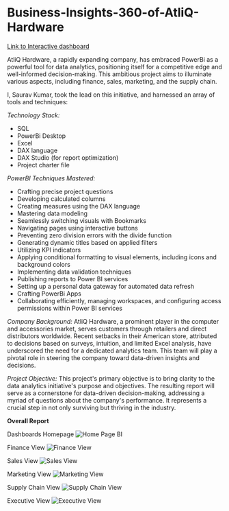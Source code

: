 # Business-Insights-360-of-AtliQ-Hardware
[Link to Interactive dashboard](https://app.powerbi.com/view?r=eyJrIjoiOWZjYjdkMDItOTNiZS00M2YyLWE3YzMtOTlmY2VjZTM4NDY2IiwidCI6ImRmODY3OWNkLWE4MGUtNDVkOC05OWFjLWM4M2VkN2ZmOTVhMCJ9)

AtliQ Hardware, a rapidly expanding company, has embraced PowerBi as a powerful tool for data analytics, positioning itself for a competitive edge and well-informed decision-making. This ambitious project aims to illuminate various aspects, including finance, sales, marketing, and the supply chain.

I, Saurav Kumar, took the lead on this initiative, and harnessed an array of tools and techniques:

*Technology Stack:*
- SQL
- PowerBi Desktop
- Excel
- DAX language
- DAX Studio (for report optimization)
- Project charter file

*PowerBI Techniques Mastered:*
- Crafting precise project questions
- Developing calculated columns
- Creating measures using the DAX language
- Mastering data modeling
- Seamlessly switching visuals with Bookmarks
- Navigating pages using interactive buttons
- Preventing zero division errors with the divide function
- Generating dynamic titles based on applied filters
- Utilizing KPI indicators
- Applying conditional formatting to visual elements, including icons and background colors
- Implementing data validation techniques
- Publishing reports to Power BI services
- Setting up a personal data gateway for automated data refresh
- Crafting PowerBi Apps
- Collaborating efficiently, managing workspaces, and configuring access permissions within Power BI services

*Company Background:*
AtliQ Hardware, a prominent player in the computer and accessories market, serves customers through retailers and direct distributors worldwide. Recent setbacks in their American store, attributed to decisions based on surveys, intuition, and limited Excel analysis, have underscored the need for a dedicated analytics team. This team will play a pivotal role in steering the company toward data-driven insights and decisions.

*Project Objective:*
This project's primary objective is to bring clarity to the data analytics initiative's purpose and objectives. The resulting report will serve as a cornerstone for data-driven decision-making, addressing a myriad of questions about the company's performance. It represents a crucial step in not only surviving but thriving in the industry.


**Overall Report**

Dashboards Homepage 
![Home Page BI](https://github.com/Saurav2343/Business-Insights-360-of-AtliQ-Hardware/assets/121179319/de0139f6-4471-4196-9c26-d2b532918d01)

Finance View
![Finance View](https://github.com/Saurav2343/Business-Insights-360-of-AtliQ-Hardware/assets/121179319/3cb2f56c-2841-42b8-8fd1-d9c07ba6b6ab)

Sales View
![Sales View](https://github.com/Saurav2343/Business-Insights-360-of-AtliQ-Hardware/assets/121179319/b6c927f2-62cb-4161-9d77-bbc6bb18576f)

Marketing View
![Marketing View](https://github.com/Saurav2343/Business-Insights-360-of-AtliQ-Hardware/assets/121179319/9386ddd5-9761-48a7-8a60-f9adb88b8608)

Supply Chain View
![Supply Chain View](https://github.com/Saurav2343/Business-Insights-360-of-AtliQ-Hardware/assets/121179319/2a5a8716-4252-42bb-8248-225bfa038379)

Executive View
![Executive View](https://github.com/Saurav2343/Business-Insights-360-of-AtliQ-Hardware/assets/121179319/1d5fea84-c8e7-451a-bda3-47bfae14bb1f)





